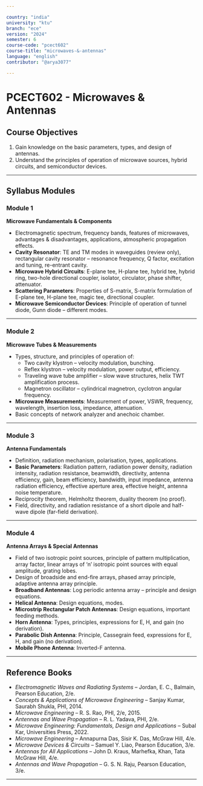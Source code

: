 ```yaml
---

country: "india"
university: "ktu"
branch: "ece"
version: "2024"
semester: 6
course-code: "pcect602"
course-title: "microwaves-&-antennas"
language: "english"
contributor: "@arya3077"

---
```


# PCECT602 - Microwaves & Antennas

## Course Objectives

1. Gain knowledge on the basic parameters, types, and design of antennas.  
2. Understand the principles of operation of microwave sources, hybrid circuits, and semiconductor devices.  

---

## Syllabus Modules

### Module 1
**Microwave Fundamentals & Components**  
- Electromagnetic spectrum, frequency bands, features of microwaves, advantages & disadvantages, applications, atmospheric propagation effects.  
- **Cavity Resonator**: TE and TM modes in waveguides (review only), rectangular cavity resonator – resonance frequency, Q factor, excitation and tuning, re-entrant cavity.  
- **Microwave Hybrid Circuits**: E-plane tee, H-plane tee, hybrid tee, hybrid ring, two-hole directional coupler, isolator, circulator, phase shifter, attenuator.  
- **Scattering Parameters**: Properties of S-matrix, S-matrix formulation of E-plane tee, H-plane tee, magic tee, directional coupler.  
- **Microwave Semiconductor Devices**: Principle of operation of tunnel diode, Gunn diode – different modes.

---

### Module 2
**Microwave Tubes & Measurements**  
- Types, structure, and principles of operation of:  
  - Two cavity klystron – velocity modulation, bunching.  
  - Reflex klystron – velocity modulation, power output, efficiency.  
  - Traveling wave tube amplifier – slow wave structures, helix TWT amplification process.  
  - Magnetron oscillator – cylindrical magnetron, cyclotron angular frequency.  
- **Microwave Measurements**: Measurement of power, VSWR, frequency, wavelength, insertion loss, impedance, attenuation.  
- Basic concepts of network analyzer and anechoic chamber.

---

### Module 3
**Antenna Fundamentals**  
- Definition, radiation mechanism, polarisation, types, applications.  
- **Basic Parameters**: Radiation pattern, radiation power density, radiation intensity, radiation resistance, beamwidth, directivity, antenna efficiency, gain, beam efficiency, bandwidth, input impedance, antenna radiation efficiency, effective aperture area, effective height, antenna noise temperature.  
- Reciprocity theorem, Helmholtz theorem, duality theorem (no proof).  
- Field, directivity, and radiation resistance of a short dipole and half-wave dipole (far-field derivation).

---

### Module 4
**Antenna Arrays & Special Antennas**  
- Field of two isotropic point sources, principle of pattern multiplication, array factor, linear arrays of ‘n’ isotropic point sources with equal amplitude, grating lobes.  
- Design of broadside and end-fire arrays, phased array principle, adaptive antenna array principle.  
- **Broadband Antennas**: Log periodic antenna array – principle and design equations.  
- **Helical Antenna**: Design equations, modes.  
- **Microstrip Rectangular Patch Antennas**: Design equations, important feeding methods.  
- **Horn Antenna**: Types, principles, expressions for E, H, and gain (no derivation).  
- **Parabolic Dish Antenna**: Principle, Cassegrain feed, expressions for E, H, and gain (no derivation).  
- **Mobile Phone Antenna**: Inverted-F antenna.

---

## Reference Books

- *Electromagnetic Waves and Radiating Systems* – Jordan, E. C., Balmain, Pearson Education, 2/e.  
- *Concepts & Applications of Microwave Engineering* – Sanjay Kumar, Saurabh Shukla, PHI, 2014.  
- *Microwave Engineering* – R. S. Rao, PHI, 2/e, 2015.  
- *Antennas and Wave Propagation* – R. L. Yadava, PHI, 2/e.  
- *Microwave Engineering: Fundamentals, Design and Applications* – Subal Kar, Universities Press, 2022.  
- *Microwave Engineering* – Annapurna Das, Sisir K. Das, McGraw Hill, 4/e.  
- *Microwave Devices & Circuits* – Samuel Y. Liao, Pearson Education, 3/e.  
- *Antennas for All Applications* – John D. Kraus, Marhefka, Khan, Tata McGraw Hill, 4/e.  
- *Antennas and Wave Propagation* – G. S. N. Raju, Pearson Education, 3/e.  

---
